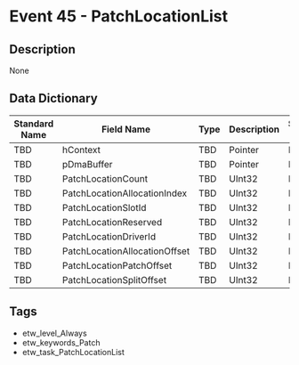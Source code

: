 # Event 45 - PatchLocationList

## Description
None

## Data Dictionary
|Standard Name|Field Name|Type|Description|Sample Value|
|---|---|---|---|---|
|TBD|hContext|TBD|Pointer|None|None|
|TBD|pDmaBuffer|TBD|Pointer|None|None|
|TBD|PatchLocationCount|TBD|UInt32|None|None|
|TBD|PatchLocationAllocationIndex|TBD|UInt32|None|None|
|TBD|PatchLocationSlotId|TBD|UInt32|None|None|
|TBD|PatchLocationReserved|TBD|UInt32|None|None|
|TBD|PatchLocationDriverId|TBD|UInt32|None|None|
|TBD|PatchLocationAllocationOffset|TBD|UInt32|None|None|
|TBD|PatchLocationPatchOffset|TBD|UInt32|None|None|
|TBD|PatchLocationSplitOffset|TBD|UInt32|None|None|

## Tags
* etw_level_Always
* etw_keywords_Patch
* etw_task_PatchLocationList